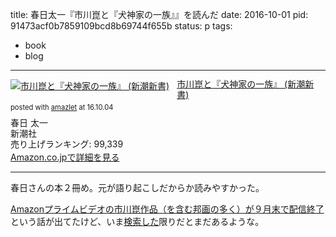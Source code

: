 title: 春日太一『市川崑と『犬神家の一族』』を読んだ
date: 2016-10-01
pid: 91473acf0b7859109bcd8b69744f655b
status: p
tags:
- book
- blog
---

<div class="amazlet-box" style="margin-bottom:0px;"><div class="amazlet-image" style="float:left;margin:0px 12px 1px 0px;"><a href="http://www.amazon.co.jp/exec/obidos/ASIN/4106106442/dotimpact-22/ref=nosim/" name="amazletlink" target="_blank"><img src="http://ecx.images-amazon.com/images/I/51KTEW7fQsL._SL160_.jpg" alt="市川崑と『犬神家の一族』 (新潮新書)" style="border: none;" /></a></div><div class="amazlet-info" style="line-height:120%; margin-bottom: 10px"><div class="amazlet-name" style="margin-bottom:10px;line-height:120%"><a href="http://www.amazon.co.jp/exec/obidos/ASIN/4106106442/dotimpact-22/ref=nosim/" name="amazletlink" target="_blank">市川崑と『犬神家の一族』 (新潮新書)</a><div class="amazlet-powered-date" style="font-size:80%;margin-top:5px;line-height:120%">posted with <a href="http://www.amazlet.com/" title="amazlet" target="_blank">amazlet</a> at 16.10.04</div></div><div class="amazlet-detail">春日 太一 <br />新潮社 <br />売り上げランキング: 99,339<br /></div><div class="amazlet-sub-info" style="float: left;"><div class="amazlet-link" style="margin-top: 5px"><a href="http://www.amazon.co.jp/exec/obidos/ASIN/4106106442/dotimpact-22/ref=nosim/" name="amazletlink" target="_blank">Amazon.co.jpで詳細を見る</a></div></div></div><div class="amazlet-footer" style="clear: left"></div></div>

---- 

春日さんの本２冊め。元が語り起こしだからか読みやすかった。

[Amazonプライムビデオの市川崑作品（を含む邦画の多く）が９月末で配信終了][1]という話が出てたけど、いま[検索した][2]限りだとまだあるような。

[1]:	http://idejun.com/archives/18095
[2]:	https://www.amazon.co.jp/s/ref=nb_sb_noss?__mk_ja_JP=%E3%82%AB%E3%82%BF%E3%82%AB%E3%83%8A&url=search-alias%3Dprime-instant-video&field-keywords=%E5%B8%82%E5%B7%9D%E5%B4%91
